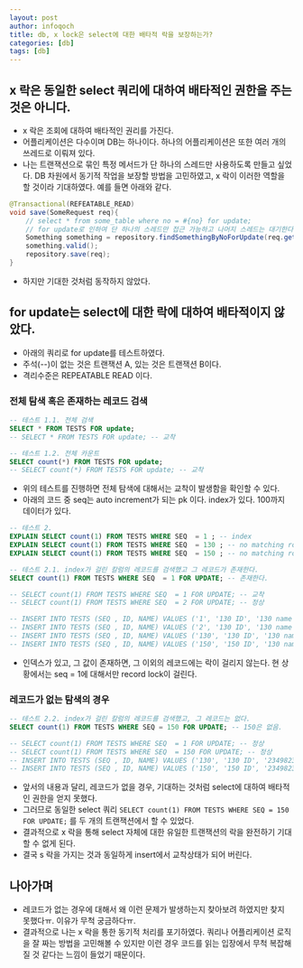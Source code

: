 ```yaml
---
layout: post
author: infoqoch
title: db, x lock은 select에 대한 배타적 락을 보장하는가?
categories: [db]
tags: [db]
---
```


## x 락은 동일한 select 쿼리에 대하여 배타적인 권한을 주는 것은 아니다.
- x 락은 조회에 대하여 배타적인 권리를 가진다. 
- 어플리케이션은 다수이며 DB는 하나이다. 하나의 어플리케이션은 또한 여러 개의 쓰레드로 이뤄져 있다. 
- 나는 트랜잭션으로 묶인 특정 메서드가 단 하나의 스레드만 사용하도록 만들고 싶었다. DB 차원에서 동기적 작업을 보장할 방법을 고민하였고, x 락이 이러한 역할을 할 것이라 기대하였다. 예를 들면 아래와 같다.

```java
@Transactional(REFEATABLE_READ)
void save(SomeRequest req){
    // select * from some_table where no = #{no} for update;
    // for update로 인하여 단 하나의 스레드만 접근 가능하고 나머지 스레드는 대기한다.
    Something something = repository.findSomethingByNoForUpdate(req.getNo()); 
    something.valid();
    repository.save(req);    
}
```

- 하지만 기대한 것처럼 동작하지 않았다. 

## for update는 select에 대한 락에 대하여 배타적이지 않았다. 
- 아래의 쿼리로 for update를 테스트하였다.
- 주석(--)이 없는 것은 트랜잭션 A, 있는 것은 트랜잭션 B이다.
- 격리수준은 REPEATABLE READ 이다.

### 전체 탐색 혹은 존재하는 레코드 검색

```sql
-- 테스트 1.1. 전체 검색
SELECT * FROM TESTS FOR update; 
-- SELECT * FROM TESTS FOR update; -- 교착

-- 테스트 1.2. 전체 카운트
SELECT count(*) FROM TESTS FOR update;
-- SELECT count(*) FROM TESTS FOR update; -- 교착
```

- 위의 테스트를 진행하면 전체 탐색에 대해서는 교착이 발생함을 확인할 수 있다. 
- 아래의 코드 중 seq는 auto increment가 되는 pk 이다. index가 있다. 100까지 데이터가 있다.

```sql
-- 테스트 2. 
EXPLAIN SELECT count(1) FROM TESTS WHERE SEQ  = 1 ; -- index
EXPLAIN SELECT count(1) FROM TESTS WHERE SEQ  = 130 ; -- no matching row in const table
EXPLAIN SELECT count(1) FROM TESTS WHERE SEQ  = 150 ; -- no matching row in const table

-- 테스트 2.1. index가 걸린 칼럼의 레코드를 검색했고 그 레코드가 존재한다. 
SELECT count(1) FROM TESTS WHERE SEQ  = 1 FOR UPDATE; -- 존재한다.

-- SELECT count(1) FROM TESTS WHERE SEQ  = 1 FOR UPDATE; -- 교착
-- SELECT count(1) FROM TESTS WHERE SEQ  = 2 FOR UPDATE; -- 정상

-- INSERT INTO TESTS (SEQ , ID, NAME) VALUES ('1', '130 ID', '130 name') -- 교착
-- INSERT INTO TESTS (SEQ , ID, NAME) VALUES ('2', '130 ID', '130 name') -- 정상. 그러나 duplicate entry로 예외 발생
-- INSERT INTO TESTS (SEQ , ID, NAME) VALUES ('130', '130 ID', '130 name') -- 정상
-- INSERT INTO TESTS (SEQ , ID, NAME) VALUES ('150', '150 ID', '130 name') -- 정상 
```

- 인덱스가 있고, 그 값이 존재하면, 그 이외의 레코드에는 락이 걸리지 않는다. 현 상황에서는 seq = 1에 대해서만 record lock이 걸린다.


### 레코드가 없는 탐색의 경우

```sql
-- 테스트 2.2. index가 걸린 칼럼의 레코드를 검색했고, 그 레코드는 없다. 
SELECT count(1) FROM TESTS WHERE SEQ = 150 FOR UPDATE; -- 150은 없음.

-- SELECT count(1) FROM TESTS WHERE SEQ  = 1 FOR UPDATE; -- 정상
-- SELECT count(1) FROM TESTS WHERE SEQ  = 150 FOR UPDATE; -- 정상
-- INSERT INTO TESTS (SEQ , ID, NAME) VALUES ('130', '130 ID', '234982374 name') -- 교착 : 130은 없음
-- INSERT INTO TESTS (SEQ , ID, NAME) VALUES ('150', '150 ID', '234982374 name') -- 교착 : 150은 없음
```

- 앞서의 내용과 달리, 레코드가 없을 경우, 기대하는 것처럼 select에 대하여 배타적인 권한을 얻지 못했다. 
- 그러므로 동일한 select 쿼리 `SELECT count(1) FROM TESTS WHERE SEQ = 150 FOR UPDATE;` 를 두 개의 트랜잭션에서 할 수 있었다. 
- 결과적으로 x 락을 통해 select 자체에 대한 유일한 트랜잭션의 락을 완전하기 기대할 수 없게 된다. 
- 결국 s 락을 가지는 것과 동일하게 insert에서 교착상태가 되어 버린다. 

## 나아가며
- 레코드가 없는 경우에 대해서 왜 이런 문제가 발생하는지 찾아보려 하였지만 찾지 못했다ㅠ. 이유가 무척 궁금하다ㅠ. 
- 결과적으로 나는 x 락을 통한 동기적 처리를 포기하였다. 쿼리나 어플리케이션 로직을 잘 짜는 방법을 고민해볼 수 있지만 이런 경우 코드를 읽는 입장에서 무척 복잡해질 것 같다는 느낌이 들었기 때문이다. 

